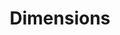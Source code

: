 ---
bigquery: https://console.cloud.google.com/bigquery?p=covid-19-dimensions-ai&page=table&d=data&t=publications
contributors: Digital Science, https://www.digital-science.com/
cost: Free for personal, non-commercial use.
description: Dimensions contains more than 100 million publications, ranging from
  articles published in scholarly journals, books and book chapters, to preprints
  and conference proceedings. All publications are contextualized with linked data
  sets, funding, publications, patents, clinical trials, and policy documents. You
  can also view associated categories, funders, institutions, and researcher profiles.
documentation: https://docs.dimensions.ai/bigquery/index.html
last_edit: 04/07/2022, 03:48:07
location: https://www.dimensions.ai/products/free/
maintained_by: Digital Science, https://www.digital-science.com/
schema_fields:
- funder_org
- brief_title
- date_modified
- citation_string
- family_id
- conditions
- title
- expiration_year
- gender
- associated_publication_id
- doi
- metrics
- associated_publication_doi
- researcher_ids
- research_org_country_names
- external_ids
- license
- journal_lists
- funding_nzd
- links
- end_year
- priority_year
- open_access_categories_v2
- category_for
- proceedings_title
- date_online
- family_members_ids
- publisher
- assignee_orgs
- filing_status
- funder_org_acronyms
- resulting_publication_ids
- category_bra
- address
- volume
- cited_by_ids
- original_assignee_orgs
- active_years
- original_assignee_countries
- category_sdg
- source_id
- date_print
- associated_publication_arxiv_id
- phase
- repository_id
- filing_year
- supporting_grant_ids
- funding_currency
- family_count
- original_assignee
- research_org_state_names
- email_address
- end_date
- pages
- id
- research_org_state_codes
- legal_status
- linkout
- created_date
- abstract
- book_series_title
- registry
- types
- publication_ids
- current_assignee
- cpc
- category_icrp_cso
- application_number
- subtitles
- acronyms
- embargo_date
- grant_number
- funder_org_cities
- interventions
- funding_eur
- mesh_terms
- type
- legal_events
- funding_cad
- labels
- research_org_cities
- name
- funding_amount
- pmcid
- funding_jpy
- organisation_details
- authors
- funding_chf
- associated_grant_ids
- kind
- category_uoa
- repository_url
- citations
- year
- citations_count
- ipcr
- funder_orgs
- wikipedia_url
- funding_usd
- current_assignee_orgs
- granted_date
- language
- open_access_categories
- arxiv_id
- publication_year
- categories
- research_orgs
- category_hra
- category_rcdc
- date_normal
- status
- book_title
- research_org_city_names
- description
- repository_name
- foa_number
- established
- editors
- pmid
- date_inserted
- start_year
- associated_publication_pmid
- inventor_names
- issue
- date
- investigators
- isbn
- funder_org_countries
- resulting_publication_doi
- category_hrcs_rac
- eisbn
- category_hrcs_hc
- expiration_date
- funder_countries
- patent_ids
- acronym
- funding_details
- concepts
- original_title
- funding_cny
- original_abstract
- date_imported_gbq
- journal
- relationships
- current_assignee_countries
- assignee_countries
- reference_ids
- funding_aud
- acknowledgements
- mesh_headings
- parent_id
- funder_org_state_codes
- start_date
- conference
- clinical_trial_ids
- filing_date
- altmetrics
- priority_date
- aliases
- jurisdiction
- category_icrp_ct
- research_org_countries
- publication_date
- funding_gbp
- granted_year
shortname: dimensions
tags:
- scholarly literature
- patents
- funding
- clinical trials
- academic profiles
terms_of_use: 'Use of both the Dimensions COVID-19 dataset and full Dimensions dataset
  are subject to the Dimensions Terms of use: https://www.dimensions.ai/policies-terms-legal '
title: Dimensions
uuid: dcff88bd-fe6b-4fdb-8159-809bf9d7bc1c
---